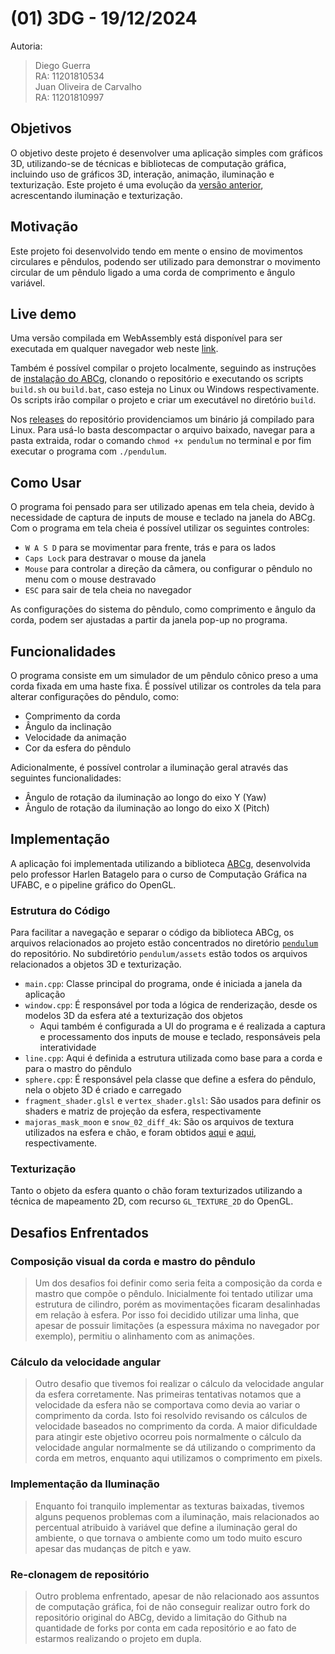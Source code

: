 # (01) 3DG - 19/12/2024

Autoria:
> Diego Guerra<br> 
> RA: 11201810534<br>
> Juan Oliveira de Carvalho<br> 
> RA: 11201810997<br>

## Objetivos

O objetivo deste projeto é desenvolver uma aplicação simples com gráficos 3D, utilizando-se de técnicas e bibliotecas de computação gráfica, incluindo uso de gráficos 3D, interação, animação, iluminação e texturização.
Este projeto é uma evolução da [versão anterior](https://github.com/DiegoGuerra00/3DG), acrescentando iluminação e texturização.

## Motivação

Este projeto foi desenvolvido tendo em mente o ensino de movimentos circulares e pêndulos, podendo ser utilizado para demonstrar o 
movimento circular de um pêndulo ligado a uma corda de comprimento e ângulo variável.

## Live demo

Uma versão compilada em WebAssembly está disponível para ser executada em qualquer navegador web neste [link](https://juanocv.github.io/3DG/pendulum/).

Também é possível compilar o projeto localmente, seguindo as instruções de [instalação do ABCg](https://hbatagelo.github.io/cg/config.html), clonando o repositório e executando os scripts
```build.sh``` ou ```build.bat```, caso esteja no Linux ou Windows respectivamente. Os scripts irão compilar o projeto e criar um executável no diretório ```build```.

Nos [releases](https://github.com/juanocv/3DG/releases/tag/v1.0.0) do repositório providenciamos um binário já compilado para Linux. Para usá-lo basta descompactar o arquivo baixado, navegar para a pasta extraida, rodar o comando ```chmod +x pendulum``` no terminal e por fim
executar o programa com ```./pendulum```.

## Como Usar

O programa foi pensado para ser utilizado apenas em tela cheia, devido à necessidade de captura de inputs de mouse e teclado na janela 
do ABCg. Com o programa em tela cheia é possível utilizar os seguintes controles:

-   ```W A S D``` para se movimentar para frente, trás e para os lados
-   ```Caps Lock``` para destravar o mouse da janela
-   ```Mouse``` para controlar a direção da câmera, ou configurar o pêndulo no menu com o mouse destravado
-   ```ESC``` para sair de tela cheia no navegador

As configurações do sistema do pêndulo, como comprimento e ângulo da corda, podem ser ajustadas a partir da janela pop-up no programa.

## Funcionalidades

O programa consiste em um simulador de um pêndulo cônico preso a uma corda fixada em uma haste fixa. É possível utilizar os controles da tela
para alterar configurações do pêndulo, como:

-   Comprimento da corda
-   Ângulo da inclinação
-   Velocidade da animação
-   Cor da esfera do pêndulo

Adicionalmente, é possível controlar a iluminação geral através das seguintes funcionalidades:
-   Ângulo de rotação da iluminação ao longo do eixo Y (Yaw)
-   Ângulo de rotação da iluminação ao longo do eixo X (Pitch)

## Implementação

A aplicação foi implementada utilizando a biblioteca [ABCg](https://github.com/hbatagelo/abcg), desenvolvida pelo professor Harlen Batagelo para o curso de Computação Gráfica na UFABC, e o pipeline gráfico do OpenGL.

### Estrutura do Código

Para facilitar a navegação e separar o código da biblioteca ABCg, os arquivos relacionados ao projeto estão concentrados no diretório [```pendulum```](https://github.com/juanocv/3DG/tree/main/pendulum) do repositório. No subdiretório
```pendulum/assets``` estão todos os arquivos relacionados a objetos 3D e texturização.

-  ```main.cpp```: Classe principal do programa, onde é iniciada a janela da aplicação
-  ```window.cpp```: É responsável por toda a lógica de renderização, desde os modelos 3D da esfera até a texturização dos objetos
    -  Aqui também é configurada a UI do programa e é realizada a captura e processamento dos inputs de mouse e teclado, responsáveis pela interatividade
-  ```line.cpp```: Aqui é definida a estrutura utilizada como base para a corda e para o mastro do pêndulo
-  ```sphere.cpp```: É responsável pela classe que define a esfera do pêndulo, nela o objeto 3D é criado e carregado
-  ```fragment_shader.glsl``` e ```vertex_shader.glsl```: São usados para definir os shaders e matriz de projeção da esfera, respectivamente
-   ```majoras_mask_moon``` e ```snow_02_diff_4k```: São os arquivos de textura utilizados na esfera e chão, e foram obtidos [aqui](https://www.textures-resource.com/nintendo_64/thelegendofzeldamajorasmask/texture/1897/) e [aqui](https://polyhaven.com/a/snow_02), respectivamente.

### Texturização

Tanto o objeto da esfera quanto o chão foram texturizados utilizando a técnica de mapeamento 
2D, com recurso ```GL_TEXTURE_2D``` do OpenGL.

## Desafios Enfrentados

### Composição visual da corda e mastro do pêndulo
> Um dos desafios foi definir como seria feita a composição da corda e mastro que compõe o pêndulo. Inicialmente foi tentado utilizar uma estrutura de cilindro, porém as movimentações ficaram desalinhadas em relação à esfera.
Por isso foi decidido utilizar uma linha, que apesar de possuir limitações (a espessura máxima no navegador por exemplo), permitiu o alinhamento com as animações.

### Cálculo da velocidade angular
> Outro desafio que tivemos foi realizar o cálculo da velocidade angular da esfera corretamente. Nas primeiras tentativas notamos que a velocidade da esfera não se comportava como devia ao variar o comprimento da corda.
Isto foi resolvido revisando os cálculos de velocidade baseados no comprimento da corda. A maior dificuldade para atingir este objetivo ocorreu pois normalmente o cálculo da velocidade angular normalmente se dá utilizando
o comprimento da corda em metros, enquanto aqui utilizamos o comprimento em pixels.

### Implementação da Iluminação
> Enquanto foi tranquilo implementar as texturas baixadas, tivemos alguns pequenos problemas com a iluminação, mais relacionados ao percentual atribuido à variável que define a iluminação geral do ambiente, o que tornava o ambiente como um todo muito escuro apesar das mudanças de pitch e yaw.

### Re-clonagem de repositório
> Outro problema enfrentado, apesar de não relacionado aos assuntos de computação gráfica, foi de não conseguir realizar outro fork do repositório original do ABCg, devido a limitação do Github na quantidade de forks por conta em cada
repositório e ao fato de estarmos realizando o projeto em dupla.
